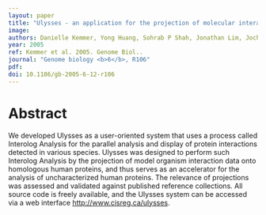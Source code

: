 ```yaml
---
layout: paper
title: "Ulysses - an application for the projection of molecular interactions across species."
image: 
authors: Danielle Kemmer, Yong Huang, Sohrab P Shah, Jonathan Lim, Jochen Brumm, Macaire M S Yuen, John Ling, Tao Xu, Wyeth W Wasserman, B F Francis Ouellette
year: 2005
ref: Kemmer et al. 2005. Genome Biol..
journal: "Genome biology <b>6</b>, R106"
pdf: 
doi: 10.1186/gb-2005-6-12-r106
---
```


# Abstract

We developed Ulysses as a user-oriented system that uses a process called Interolog Analysis for the parallel analysis and display of protein interactions detected in various species. Ulysses was designed to perform such Interolog Analysis by the projection of model organism interaction data onto homologous human proteins, and thus serves as an accelerator for the analysis of uncharacterized human proteins. The relevance of projections was assessed and validated against published reference collections. All source code is freely available, and the Ulysses system can be accessed via a web interface http://www.cisreg.ca/ulysses.

